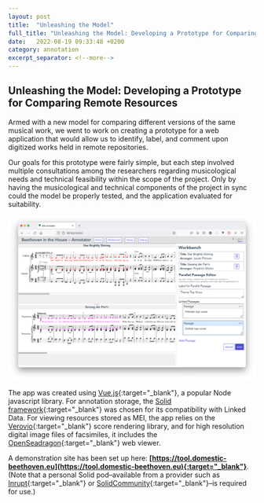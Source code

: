 ```yaml
---
layout: post
title:  "Unleashing the Model"
full_title: "Unleashing the Model: Developing a Prototype for Comparing Remote Resources"
date:   2022-08-19 09:33:48 +0200
category: annotation
excerpt_separator: <!--more-->
---
```

## __Unleashing the Model: Developing a Prototype for Comparing Remote Resources__

Armed with a new model for comparing different versions of the same musical work, we went to work on creating a prototype for a web application that would allow us to identify, label, and comment upon digitized works held in remote repositories.

<!--more-->

Our goals for this prototype were fairly simple, but each step involved multiple consultations among the researchers regarding musicological needs and technical feasibility within the scope of the project. Only by having the musicological and technical components of the project in sync could the model be properly tested, and the application evaluated for suitability.

![Beethoven in the House BitH-annotator app](/assets/img/prototypeScreenshot.png)
<!-- {:height="430px" width="300px"} -->

The app was created using [Vue.js](https://vuejs.org/){:target="_blank"}, a popular Node javascript library. For annotation storage, the [Solid framework](https://solidproject.org/users/get-a-pod){:target="_blank"} was chosen for its compatibility with Linked Data. For viewing resources stored as MEI, the app relies on the [Verovio](https://www.verovio.org/index.xhtml){:target="_blank"} score rendering library, and for high resolution digital image files of facsimiles, it includes the [OpenSeadragon](https://openseadragon.github.io/){:target="_blank"} web viewer.

A demonstration site has been set up here: __[https://tool.domestic-beethoven.eu](https://tool.domestic-beethoven.eu){:target="_blank"}__. (Note that a personal Solid pod–available from a provider such as [Inrupt](https://signup.pod.inrupt.com/){:target="_blank"} or [SolidCommunity](https://solidcommunity.net/){:target="_blank"}–is required for use.)

